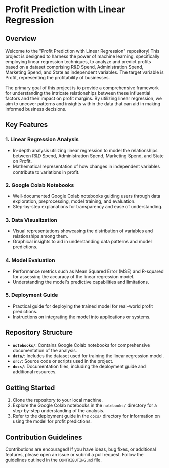 # Profit Prediction with Linear Regression

## Overview

Welcome to the "Profit Prediction with Linear Regression" repository! This project is designed to harness the power of machine learning, specifically employing linear regression techniques, to analyze and predict profits based on a dataset comprising R&D Spend, Administration Spend, Marketing Spend, and State as independent variables. The target variable is Profit, representing the profitability of businesses.

The primary goal of this project is to provide a comprehensive framework for understanding the intricate relationships between these influential factors and their impact on profit margins. By utilizing linear regression, we aim to uncover patterns and insights within the data that can aid in making informed business decisions.

## Key Features

### 1. Linear Regression Analysis

- In-depth analysis utilizing linear regression to model the relationships between R&D Spend, Administration Spend, Marketing Spend, and State on Profit.
- Mathematical representation of how changes in independent variables contribute to variations in profit.

### 2. Google Colab Notebooks

- Well-documented Google Colab notebooks guiding users through data exploration, preprocessing, model training, and evaluation.
- Step-by-step explanations for transparency and ease of understanding.

### 3. Data Visualization

- Visual representations showcasing the distribution of variables and relationships among them.
- Graphical insights to aid in understanding data patterns and model predictions.

### 4. Model Evaluation

- Performance metrics such as Mean Squared Error (MSE) and R-squared for assessing the accuracy of the linear regression model.
- Understanding the model's predictive capabilities and limitations.

### 5. Deployment Guide

- Practical guide for deploying the trained model for real-world profit predictions.
- Instructions on integrating the model into applications or systems.

## Repository Structure

- **`notebooks/`**: Contains Google Colab notebooks for comprehensive documentation of the analysis.
- **`data/`**: Includes the dataset used for training the linear regression model.
- **`src/`**: Source code or scripts used in the project.
- **`docs/`**: Documentation files, including the deployment guide and additional resources.

## Getting Started

1. Clone the repository to your local machine.
2. Explore the Google Colab notebooks in the `notebooks/` directory for a step-by-step understanding of the analysis.
3. Refer to the deployment guide in the `docs/` directory for information on using the model for profit predictions.

## Contribution Guidelines

Contributions are encouraged! If you have ideas, bug fixes, or additional features, please open an issue or submit a pull request. Follow the guidelines outlined in the `CONTRIBUTING.md` file.

